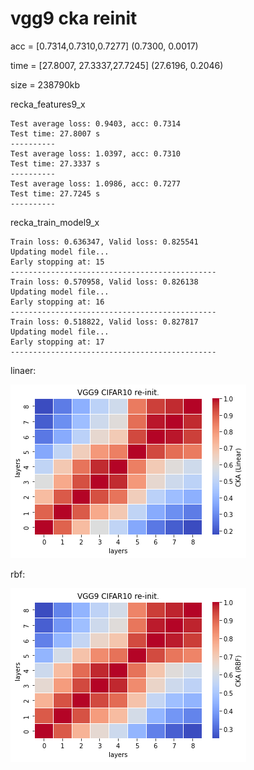 # vgg9 cka reinit
acc = [0.7314,0.7310,0.7277]  (0.7300, 0.0017)

time = [27.8007, 27.3337,27.7245]  (27.6196, 0.2046)

size = 238790kb

recka_features9_x
```
Test average loss: 0.9403, acc: 0.7314
Test time: 27.8007 s
----------
Test average loss: 1.0397, acc: 0.7310
Test time: 27.3337 s
----------
Test average loss: 1.0986, acc: 0.7277
Test time: 27.7245 s
----------
```

recka_train_model9_x
```
Train loss: 0.636347, Valid loss: 0.825541
Updating model file...
Early stopping at: 15
----------------------------------------------
Train loss: 0.570958, Valid loss: 0.826138
Updating model file...
Early stopping at: 16
----------------------------------------------
Train loss: 0.518822, Valid loss: 0.827817
Updating model file...
Early stopping at: 17
----------------------------------------------
```

linaer:

![recka9linear](recka9linear.png)

rbf:

![recka9rbf](recka9rbf.png)

